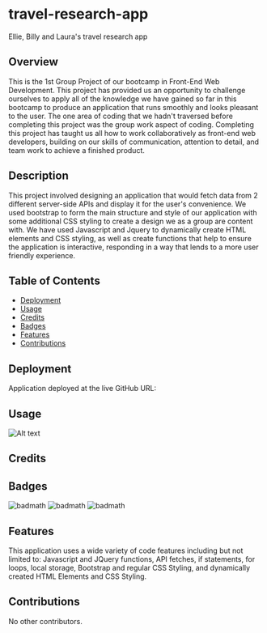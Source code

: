 # travel-research-app
Ellie, Billy and Laura's travel research app

## Overview
 This is the 1st Group Project of our bootcamp in Front-End Web Development. This project has provided us an opportunity to challenge ourselves to apply all of the knowledge we have gained so far in this bootcamp to produce an application that runs smoothly and looks pleasant to the user. The one area of coding that we hadn't traversed before completing this project was the group work aspect of coding. Completing this project has taught us all how to work collaboratively as front-end web developers, building on our skills of communication, attention to detail, and team work to achieve a finished product. 

## Description
This project involved designing an application that would fetch data from 2 different server-side APIs and display it for the user's convenience. We used bootstrap to form the main structure and style of our application with some additional CSS styling to create a design we as a group are content with. We have used Javascript and Jquery to dynamically create HTML elements and CSS styling, as well as create functions that help to ensure the application is interactive, responding in a way that lends to a more user friendly experience.

## Table of Contents

* [Deployment](#Deployment)
* [Usage](#Usage)
* [Credits](#Credits)
* [Badges](#Badges)
* [Features](#Features)
* [Contributions](#Contributions)

## Deployment

Application deployed at the live GitHub URL:

## Usage 


![Alt text]()


## Credits


## Badges

![badmath](https://img.shields.io/badge/Javascript-19.7-blue)
![badmath](https://img.shields.io/badge/HTML-73.2-orange)
![badmath](https://img.shields.io/badge/CSS-7.1-purple)

## Features

This application uses a wide variety of code features including but not limited to:
Javascript and JQuery functions, API fetches, if statements, for loops, local storage, Bootstrap and regular CSS Styling, and dynamically created HTML Elements and CSS Styling.


## Contributions

No other contributors.